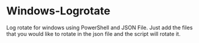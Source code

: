 # Windows-Logrotate
Log rotate for windows using PowerShell and JSON File. Just add the files that you would like to rotate in the json file and the script will rotate it.
